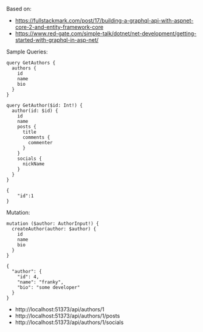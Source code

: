 ﻿Based on:
- https://fullstackmark.com/post/17/building-a-graphql-api-with-aspnet-core-2-and-entity-framework-core
- https://www.red-gate.com/simple-talk/dotnet/net-development/getting-started-with-graphql-in-asp-net/

Sample Queries:

```
query GetAuthors {
  authors {
    id
    name
    bio
  }
}

query GetAuthor($id: Int!) {
  author(id: $id) {
    id
    name
    posts {
      title
      comments {
        commenter
      }
    }
    socials {
      nickName
    }
  }
}

{
    "id":1
}
```

Mutation:

```
mutation ($author: AuthorInput!) {
  createAuthor(author: $author) {
    id
    name
    bio
  }
}

{
  "author": {
    "id": 4,
    "name": "franky",
    "bio": "some developer"
  }
}

```

- http://localhost:51373/api/authors/1
- http://localhost:51373/api/authors/1/posts
- http://localhost:51373/api/authors/1/socials
